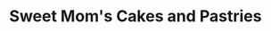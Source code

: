 ---
title: "Sweet Mom's Cakes and Pastries"
url: /san-pablo/sweet-moms-cakes-and-pastries/
shop: pastry
---